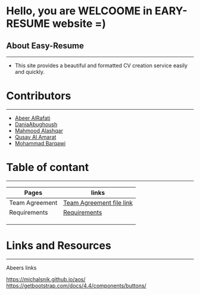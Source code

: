 # Hello, you are WELCOOME  in EARY-RESUME website =)


## About Easy-Resume   
---------------------------------------------

* This site provides a beautiful and formatted CV creation service easily and quickly.  




# Contributors   
--------------------------------------------------

* [Abeer AlRafati](https://github.com/AbeerAl-Rafati)  
* [DaniaAbughoush](https://github.com/DaniaAbughoush)  
* [Mahmood Alashqar](https://github.com/mahmood-alashqar)  
* [Qusay Al Amarat](https://github.com/Qusay114)  
* [Mohammad Barqawi](https://github.com/Barqawiii)  



# Table of contant
-----------------------------------------


| Pages                 |      links                                                                        |
| --------------------- | ----------------------------------------------------------------------------------|
|   Team Agreement      | [Team Agreement file link](https://madqm.github.io/Easy-Resume/Team%20Agreement)  |
|   Requirements        | [Requirements](https://madqm.github.io/Easy-Resume/requirements)                  |
|                       |                                                                                   |
|                       |                                                                                   |
|                       |                                                                                   |




# Links and Resources   
-----------------------------------------

Abeers links

https://michalsnik.github.io/aos/
https://getbootstrap.com/docs/4.4/components/buttons/
